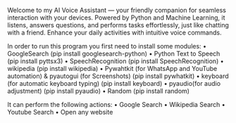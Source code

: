 Welcome to my AI Voice Assistant — your friendly companion for seamless interaction with your devices. Powered by Python and Machine Learning, it listens, answers questions, and performs tasks effortlessly, just like chatting with a friend. Enhance your daily activities with intuitive voice commands.

In order to run this program you first need to install some modules:
    • GoogleSearch
        (pip install googlesearch-python)
    • Python Text to Speech
        (pip install pyttsx3)
    • SpeechRecognition
        (pip install SpeechRecognition)
    • wikipedia
        (pip install wikipedia)
    • Pywahtkit (for WhatsApp and YouTube automation) & pyautogui (for Screenshots)
        (pip install pywhatkit)
    • keyboard (for automatic keyboard typing)
        (pip install keyboard)
    • pyaudio(for audio adjustment)
        (pip install pyaudio)
    • Random
        (pip install random)

It can perform the following actions:
    • Google Search
    • Wikipedia Search
    • Youtube Search
    • Open any website

